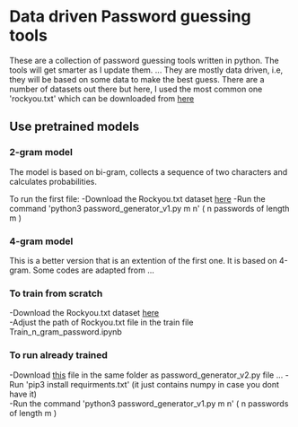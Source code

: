 # Data driven Password guessing tools
These are a collection of password guessing tools written in python. The tools will get smarter as I update them. ...
They are mostly data driven, i.e, they will be based on some data to make the best guess. There are a number of datasets out there
but here, I used the most common one 'rockyou.txt' which can be downloaded from [here](https://github.com/brannondorsey/naive-hashcat/releases/download/data/rockyou.txt)

## Use pretrained models
### 2-gram model 
The model is based on bi-gram, collects a sequence of two characters and calculates probabilities.

To run the first file:
-Download the Rockyou.txt dataset [here](https://github.com/brannondorsey/naive-hashcat/releases/download/data/rockyou.txt) 
-Run the command 'python3 password_generator_v1.py m n' ( n passwords of length m  )

### 4-gram model
This is a better version that is an extention of the first one. It is based on 4-gram. Some codes are adapted from ...  

### To train from scratch
-Download the Rockyou.txt dataset [here](https://github.com/brannondorsey/naive-hashcat/releases/download/data/rockyou.txt)   
-Adjust the path of Rockyou.txt file in the train file Train_n_gram_password.ipynb

### To run already trained
-Download [this](https://drive.google.com/file/d/1ZJdEkgRlrGDNgBuU8bMjJsZfS1iFeTKG/view?usp=share_link) file in the same folder as  password_generator_v2.py file ...
-Run 'pip3 install requirments.txt' (it just contains numpy in case you dont have it)  
-Run the command 'python3 password_generator_v1.py m n' ( n passwords of length m  )  




